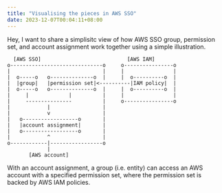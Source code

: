 ```yaml
---
title: "Visualising the pieces in AWS SSO"
date: 2023-12-07T00:04:11+08:00
---
```


Hey, I want to share a simplisitc view of how AWS SSO group, permission set, and account assignment work together using a simple illustration.

```
  [AWS SSO]                            [AWS IAM]
o------------------------------o     o----------------o
|                              |     |                |
|  o-----o   o--------------o  |     |  o----------o  |
|  |group|   |permission set|<----------|IAM policy|  |
|  o-----o   o--------------o  |     |  o----------o  |
|     |             |          |     |                |
|     ---------------          |     o----------------o
|            |                 |
|            v                 |
|   o------------------o       |
|   |account assignment|       |
|   o------------------o       |
|            ^                 |
o------------|-----------------o
             |
       [AWS account]
```

With an account assignment, a group (i.e. entity) can access an AWS account with a specified permission set, where the permission set is backed by AWS IAM policies.
